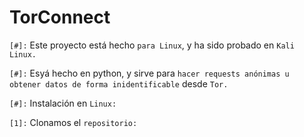 # TorConnect

`[#]:` Este proyecto está hecho `para Linux`, y ha sido probado en `Kali Linux.`

`[#]:` Esyá hecho en python, y sirve para `hacer requests anónimas u obtener datos de forma inidentificable` desde `Tor.`

`[#]:` Instalación en `Linux:`

`[1]:` Clonamos el `repositorio:`
